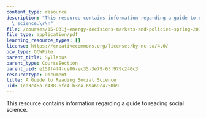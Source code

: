 ```yaml
---
content_type: resource
description: "This resource contains information regarding a guide to reading social\
  \ science.\r\n"
file: /courses/15-031j-energy-decisions-markets-and-policies-spring-2012/1ea3c46ad4386fc4b3ca69a69c4750b9_MIT15_031JS12_read_guide.pdf
file_type: application/pdf
learning_resource_types: []
license: https://creativecommons.org/licenses/by-nc-sa/4.0/
ocw_type: OCWFile
parent_title: Syllabus
parent_type: CourseSection
parent_uid: e159f4f4-ce06-ec35-3e79-63f979c240c3
resourcetype: Document
title: A Guide to Reading Social Science
uid: 1ea3c46a-d438-6fc4-b3ca-69a69c4750b9
---
```

This resource contains information regarding a guide to reading social science.
